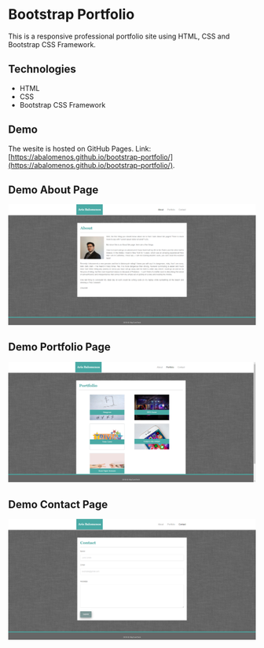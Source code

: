 # Bootstrap Portfolio

This is a responsive professional portfolio site using HTML, CSS and Bootstrap CSS Framework.


## Technologies

* HTML
* CSS
* Bootstrap CSS Framework


## Demo
The wesite is hosted on GitHub Pages. Link: [https://abalomenos.github.io/bootstrap-portfolio/](https://abalomenos.github.io/bootstrap-portfolio/).

## Demo About Page
![Demo1](demo/demo1.png "Demo About Page")

## Demo Portfolio Page
![Demo2](demo/demo2.png "Demo Portfolio Page")

## Demo Contact Page
![Demo3](demo/demo3.png "Demo Contact Page")
